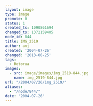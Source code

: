 ```yaml
---
layout: image
type: image
promote: 0
status: 1
created_ts: 1090861694
changed_ts: 1372159405
node_id: 844
title: IMG_2519
author: anj
created: '2004-07-26'
changed: '2013-06-25'
tags:
  - Rotorua
images:
  - src: image/images/img_2519-844.jpg
    name: img_2519-844.jpg
url: "/2004/07/26/img_2519/"
aliases:
  - "/node/844/"
date: '2004-07-26'
---
```


